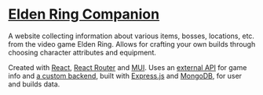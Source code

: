 # [Elden Ring Companion](https://elden-ring-companion.vercel.app)

A website collecting information about various items, bosses, locations, etc. from the video game Elden Ring. Allows for crafting your own builds through choosing character attributes and equipment.

Created with [React](https://react.dev/), [React Router](https://reactrouter.com/en/main) and [MUI](https://mui.com/). Uses an [external API](https://docs.eldenring.fanapis.com/docs/) for game info 
and [a custom backend](https://github.com/glowcloud/elden-ring-app-backend), built with [Express.js](https://expressjs.com) and [MongoDB](https://www.mongodb.com), for user and builds data.
